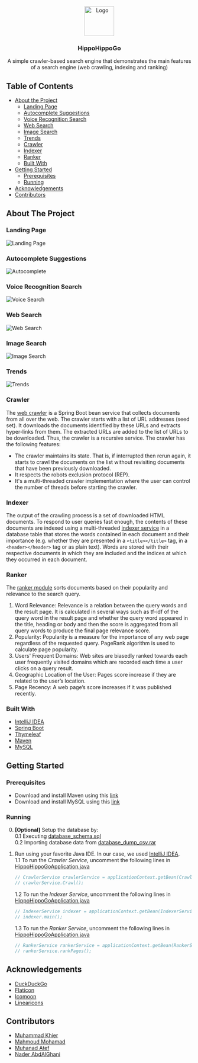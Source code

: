 <br />
<p align="center">
  <a href="https://github.com/naderabdalghani/hippohippogo-search-engine">
    <img src="src/main/resources/static/assets/hippohippogo_logo.png" alt="Logo" width="80" height="80">
  </a>

  <h3 align="center">HippoHippoGo</h3>

  <p align="center">
    A simple crawler-based search engine that demonstrates the main features of a search engine (web crawling, indexing and ranking)
  </p>
</p>

## Table of Contents

* [About the Project](#about-the-project)
  * [Landing Page](#landing-page)
  * [Autocomplete Suggestions](#autocomplete-suggestions)
  * [Voice Recognition Search](#voice-recognition-search)
  * [Web Search](#web-search)
  * [Image Search](#image-search)
  * [Trends](#trends)
  * [Crawler](#crawler)
  * [Indexer](#indexer)
  * [Ranker](#ranker)
  * [Built With](#built-with)
* [Getting Started](#getting-started)
  * [Prerequisites](#prerequisites)
  * [Running](#running)
* [Acknowledgements](#acknowledgements)
* [Contributors](#contributors)

## About The Project

### Landing Page

![Landing Page][landing-page]

### Autocomplete Suggestions

![Autocomplete][autocomplete]

### Voice Recognition Search

![Voice Search][voice-search]

### Web Search

![Web Search][web-search]

### Image Search

![Image Search][image-search]

### Trends

![Trends][trends]

### Crawler

The [web crawler](src/main/java/com/project/hippohippogo/services/CrawlerService.java) is a Spring Boot bean service that collects documents from all over the web. The crawler starts with a list of URL addresses (seed set). It downloads the documents identified by these URLs and extracts hyper-links from them. The extracted URLs are added to the list of URLs to be downloaded. Thus, the crawler is a recursive service.
The crawler has the following features:

* The crawler maintains its state. That is, if interrupted then rerun again, it starts to crawl the documents on the list without revisiting documents that have been previously downloaded.
* It respects the robots exclusion protocol (REP).
* It's a multi-threaded crawler implementation where the user can control the number of threads before starting the crawler.

### Indexer

The output of the crawling process is a set of downloaded HTML documents. To respond to user queries fast enough, the contents of these documents are indexed using a multi-threaded [indexer service](src/main/java/com/project/hippohippogo/services/IndexerService.java) in a database table that stores the words contained in each document and their importance (e.g. whether they are presented in a `<title></title>` tag, in a `<header></header>` tag or as plain text). Words are stored with their respective documents in which they are included and the indices at which they occurred in each document.

### Ranker

The [ranker module](src/main/java/com/project/hippohippogo/services/RankerService.java) sorts documents based on their popularity and relevance to the search query.

1. Word Relevance:
Relevance is a relation between the query words and the result page. It is calculated in several ways such as tf-idf of the query word in the result page and whether the query word appeared in the title, heading or body and then the score is aggregated from all query words to produce the final page relevance score.
2. Popularity:
Popularity is a measure for the importance of any web page regardless of the requested query. PageRank algorithm is used to calculate page popularity.
3. Users' Frequent Domains: Web sites are biasedly ranked towards each user frequently visited domains which are recorded each time a user clicks on a query result.
4. Geographic Location of the User: Pages score increase if they are related to the user’s location.
5. Page Recency: A web page’s score increases if it was published recently.

### Built With

* [IntelliJ IDEA](https://www.jetbrains.com/idea/)
* [Spring Boot](https://spring.io/projects/spring-boot)
* [Thymeleaf](https://www.thymeleaf.org/)
* [Maven](https://maven.apache.org/)
* [MySQL](https://www.mysql.com/)

## Getting Started

### Prerequisites

* Download and install Maven using this [link](https://maven.apache.org/download.cgi)
* Download and install MySQL using this [link](https://dev.mysql.com/downloads/file/?id=495321)

### Running

0. **[Optional]** Setup the database by:  
0.1 Executing [database_schema.sql](database_schema.sql)  
0.2 Importing database data from [database_dump_csv.rar](database_dump_csv.rar)

1. Run using your favorite Java IDE. In our case, we used [IntelliJ IDEA](https://www.jetbrains.com/idea/).  
1.1 To run the _Crawler Service_, uncomment the following lines in [HippoHippoGoApplication.java](src/main/java/com/project/hippohippogo/HippoHippoGoApplication.java)

	```java
	// CrawlerService crawlerService = applicationContext.getBean(CrawlerService.class);
	// crawlerService.Crawl();
	```

	1.2 To run the _Indexer Service_, uncomment the following lines in [HippoHippoGoApplication.java](src/main/java/com/project/hippohippogo/HippoHippoGoApplication.java)

	```java
	// IndexerService indexer = applicationContext.getBean(IndexerService.class);
	// indexer.main();
	```

	1.3 To run the _Ranker Service_, uncomment the following lines in [HippoHippoGoApplication.java](src/main/java/com/project/hippohippogo/HippoHippoGoApplication.java)

	```java
	// RankerService rankerService = applicationContext.getBean(RankerService.class);
	// rankerService.rankPages();
	```

## Acknowledgements

* [DuckDuckGo](https://duckduckgo.com/)
* [Flaticon](https://www.flaticon.com/)
* [Icomoon](https://icomoon.io/)
* [Linearicons](https://linearicons.com/free)

[landing-page]: src/main/resources/static/assets/landing_page.png
[autocomplete]: src/main/resources/static/assets/autocomplete.gif
[voice-search]: src/main/resources/static/assets/voice_search.gif
[web-search]: src/main/resources/static/assets/web_search.gif
[image-search]: src/main/resources/static/assets/image_search.png
[trends]: src/main/resources/static/assets/trends.gif

## Contributors

* [Muhammad Khier](https://github.com/MouhammadKhier)
* [Mahmoud Mohamad](https://github.com/mmmacmp)
* [Muhanad Atef](https://github.com/Muhanad23)
* [Nader AbdAlGhani](https://github.com/naderabdalghani)
